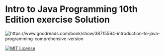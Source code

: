 
# Intro to Java Programming 10th Edition exercise Solution

<img alt = "https://www.goodreads.com/book/show/38715564-introduction-to-java-programming-comprehensive-version" src = "https://img.shields.io/badge/Goodreads-372213?style=for-the-badge&logo=goodreads&logoColor=white
"/>  


[![MIT License](https://img.shields.io/badge/License-MIT-green.svg)](https://choosealicense.com/licenses/mit/)







